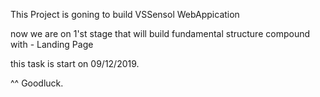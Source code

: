 This Project is goning to build VSSensol WebAppication

now we are on 1'st stage that will build fundamental structure compound with
    - Landing Page

this task is start on 09/12/2019.

^^ Goodluck.